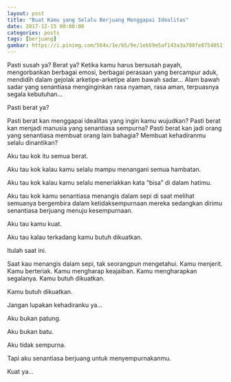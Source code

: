```yaml
---
layout: post
title: "Buat Kamu yang Selalu Berjuang Menggapai Idealitas"
date: 2017-12-15 00:00:00
categories: posts
tags: [berjuang]
gambar: https://i.pinimg.com/564x/1e/b5/9e/1eb59e5af143a3a708fe8754051f9270--cute-anime-guys-anime-boys.jpg
---
```


Pasti susah ya? Berat ya? Ketika kamu harus bersusah payah, mengorbankan berbagai emosi, berbagai perasaan yang bercampur aduk, mendidih dalam gejolak arketipe-arketipe alam bawah sadar… Alam bawah sadar yang senantiasa menginginkan rasa nyaman, rasa aman, terpuasnya segala kebutuhan…

Pasti berat ya?

Pasti berat kan menggapai idealitas yang ingin kamu wujudkan? Pasti berat kan menjadi manusia yang senantiasa sempurna? Pasti berat kan jadi orang yang senantiasa membuat orang lain bahagia? Membuat kehadiranmu selalu dinantikan?

Aku tau kok itu semua berat.

Aku tau kok kalau kamu selalu mampu menangani semua hambatan.

Aku tau kok kalau kamu selalu meneriakkan kata “bisa” di dalam hatimu.

Aku tau kok kamu senantiasa menangis dalam sepi di saat melihat semuanya bergembira dalam ketidaksempurnaan mereka sedangkan dirimu senantiasa berjuang menuju kesempurnaan.

Aku tau kamu kuat.

Aku tau kalau terkadang kamu butuh dikuatkan.

Itulah saat ini.

Saat kau menangis dalam sepi, tak seorangpun mengetahui. Kamu menjerit. Kamu berteriak. Kamu mengharap keajaiban. Kamu mengharapkan segalanya. Kamu butuh dikuatkan.

Kamu butuh dikuatkan.

Jangan lupakan kehadiranku ya…

Aku bukan patung.

Aku bukan batu.

Aku tidak sempurna.

Tapi aku senantiasa berjuang untuk menyempurnakanmu.

Kuat ya…